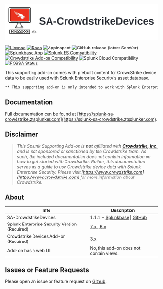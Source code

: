 [![SA-CrowdstrikeDevices](./docs/static/sa-crowdstrike-hero.webp)](https://splunk-sa-crowdstrike.ztsplunker.com)

[![License](https://img.shields.io/badge/License-Splunk%20General%20Terms-ce0070)](https://www.splunk.com/en_us/legal/splunk-general-terms.html)
[![Docs](https://github.com/ZachChristensen28/SA-CrowdstrikeDevices/actions/workflows/docs.yml/badge.svg)](https://splunk-sa-crowdstrike.ztsplunker.com/)
![Appinspect](https://github.com/ZachChristensen28/SA-CrowdstrikeDevices/actions/workflows/appinspect.yml/badge.svg)
![GitHub release (latest SemVer)](https://img.shields.io/github/v/release/ZachChristensen28/SA-CrowdstrikeDevices)
[![Splunkbase App](https://img.shields.io/badge/Splunkbase-SA--CrowdstrikeDevices-blue)](https://splunkbase.splunk.com/app/6573)
[![Splunk ES Compatibility](https://img.shields.io/badge/Splunk%20ES%20Compatibility-7.x%20|%206.x-success)](https://splunkbase.splunk.com/app/263)
[![Crowdstrike Add-on Compatibility](https://img.shields.io/badge/Crowdstrike%20Addon%20Compatibility-3.x-success)](https://splunkbase.splunk.com/app/5570)
![Splunk Cloud Compatibility](https://img.shields.io/badge/Splunk%20Cloud%20Ready-Victoria%20|%20Classic-informational?logo=splunk)
[![FOSSA Status](https://app.fossa.com/api/projects/git%2Bgithub.com%2FZachChristensen28%2FSA-CrowdstrikeDevices.svg?type=small)](https://app.fossa.com/projects/git%2Bgithub.com%2FZachChristensen28%2FSA-CrowdstrikeDevices?ref=badge_small)

This supporting add-on comes with prebuilt content for CrowdStrike device data to be easily used with Splunk Enterprise Security's asset database.

```markdown
** This supporting add-on is only intended to work with Splunk Enterprise Security deployments **
```

## Documentation

Full documentation can be found at [https://splunk-sa-crowdstrike.ztsplunker.com](https://splunk-sa-crowdstrike.ztsplunker.com).

## Disclaimer

> *This Splunk Supporting Add-on is __not__ affiliated with [__Crowdstrike, Inc.__](https://www.crowdstrike.com) and is not sponsored or sanctioned by the Crowdstrike team. As such, the included documentation does not contain information on how to get started with Crowdstrike. Rather, this documentation serves as a guide to use Crowdstrike device data with Splunk Enterprise Security. Please visit [https://www.crowdstrike.com](https://www.crowdstrike.com) for more information about Crowdstrike.*

## About

Info | Description
------|----------
SA-CrowdstrikeDevices | 1.1.1 - [Splunkbase](https://splunkbase.splunk.com/app/6573/) \| [GitHub](https://github.com/ZachChristensen28/SA-CrowdstrikeDevices)
Splunk Enterprise Security Version (Required) | [7.x \| 6.x](https://splunkbase.splunk.com/app/263)
Crowdstrike Devices Add-on (Required) | [3.x](https://splunkbase.splunk.com/app/5570)
Add-on has a web UI | No, this add-on does not contain views.

## Issues or Feature Requests

Please open an issue or feature request on [Github](https://github.com/ZachChristensen28/SA-CrowdstrikeDevices/issues).
